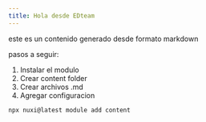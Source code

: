 ```yaml
---
title: Hola desde EDteam
---
```


este es un contenido generado desde formato markdown

pasos a seguir:

1. Instalar el modulo
2. Crear content folder
3. Crear archivos .md
4. Agregar configuracion

```bash
npx nuxi@latest module add content
```